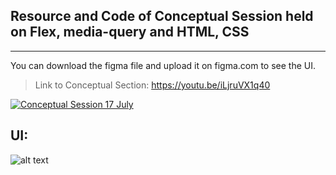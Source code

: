 ## Resource and Code of Conceptual Session held on Flex, media-query and HTML, CSS

---

You can download the figma file and upload it on figma.com to see the UI.

> Link to Conceptual Section: https://youtu.be/iLjruVX1q40

[![Conceptual Session 17 July](https://img.youtube.com/vi/iLjruVX1q40/0.jpg)](https://www.youtube.com/watch?v=iLjruVX1q40)

## UI:

![alt text](https://raw.githubusercontent.com/MuktadirHassan/conceptual-html-css-flex/main/assets/destop_view.png "Desktop View")

